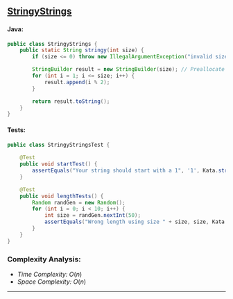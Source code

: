 ## [StringyStrings](https://www.codewars.com/kata/563b74ddd19a3ad462000054/)

#### Java:
```java
public class StringyStrings {
    public static String stringy(int size) {
        if (size <= 0) throw new IllegalArgumentException("invalid size");

        StringBuilder result = new StringBuilder(size); // Preallocate capacity for size
        for (int i = 1; i <= size; i++) {
            result.append(i % 2); 
        }

        return result.toString();
    }
}
```
#### Tests:
```java
public class StringyStringsTest {
    
    @Test
    public void startTest() {
        assertEquals("Your string should start with a 1", '1', Kata.stringy(3).charAt(0));
    }

    @Test
    public void lengthTests() {
        Random randGen = new Random();
        for (int i = 0; i < 10; i++) {
            int size = randGen.nextInt(50);
            assertEquals("Wrong length using size " + size, size, Kata.stringy(size).length());
        }
    }
}
```

<!-- #### Go:
```go
func solution() {

}
```

#### Tests:
```go
func solution() {

}
``` -->

### Complexity Analysis:

- *Time Complexity:* $O(n)$
- *Space Complexity:* $O(n)$


---